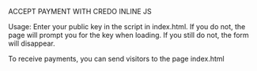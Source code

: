 ACCEPT PAYMENT WITH CREDO INLINE JS


Usage:
Enter your public key in the script in index.html. If you do not, the page will prompt you for the key when loading. If you still do not, the form will disappear.

To receive payments, you can send visitors to the page index.html
